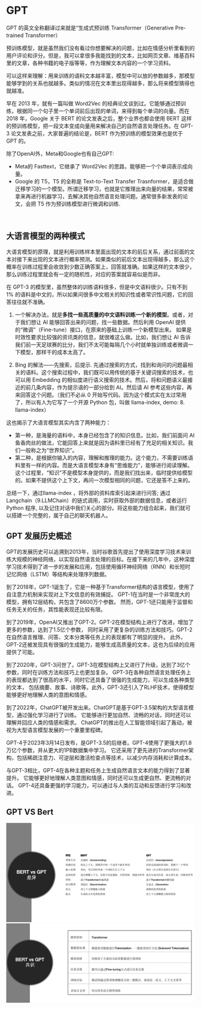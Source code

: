 # GPT
GPT 的英文全称翻译过来就是“生成式预训练 Transformer（Generative Pre-trained Transformer）

预训练模型，就是虽然我们没有看过你想要解决的问题，比如在情感分析里看到的用户评论和评分。但是，我可以拿很多我能找到的文本，比如网页文章、维基百科里的文章，各种书籍的电子版等等，作为理解文本内容的一个学习资料。

可以这样来理解：用来训练的语料文本越丰富，模型中可以放的参数越多，那模型能够学到的关系也就越多。类似的情况在文本里出现得越多，那么将来模型猜得也就越准。

早在 2013 年，就有一篇叫做 Word2Vec 的经典论文谈到过。它能够通过预训练，根据同一个句子里一个单词前后出现的单词，来得到每个单词的向量。而在 2018 年，Google 关于 BERT 的论文发表之后，整个业界也都会使用 BERT 这样的预训练模型，把一段文本变成向量用来解决自己的自然语言处理任务。在 GPT-3 论文发表之前，大家普遍的结论是，BERT 作为预训练的模型效果也是优于 GPT 的。

除了OpenAI外，Meta和Google也有自己GPT:
- Meta的 Fasttext，它继承了 Word2Vec 的思路，能够把一个个单词表示成向量。
- Google 的 T5，T5 的全称是 Text-to-Text Transfer Trasnformer，是适合做迁移学习的一个模型。所谓迁移学习，也就是它推理出来向量的结果，常常被拿来再进行机器学习，去解决其他自然语言处理问题。通常很多新发表的论文，会把 T5 作为预训练模型进行微调和训练.

<br>

## 大语言模型的两种模式
大语言模型的原理，就是利用训练样本里面出现的文本的前后关系，通过前面的文本对接下来出现的文本进行概率预测。如果类似的前后文本出现得越多，那么这个概率在训练过程里会收敛到少数正确答案上，回答就准确。如果这样的文本很少，那么训练过程里就会有一定的随机性，对应的答案就容易似是而非。

在 GPT-3 的模型里，虽然整体的训练语料很多，但是中文语料很少。只有不到 1% 的语料是中文的，所以如果问很多中文相关的知识性或者常识性问题，它的回答往往就不准确。

1. 一个解决办法，就是<strong>多找一些高质量的中文语料训练一个新的模型</strong>。或者，对于我们想让 AI 能够回答出来的问题，找一些数据。然后利用 OpenAI 提供的“微调”（Fine-tune）接口，在原来的基础上训练一个新模型出来。
如果是时效性要求比较强的资讯类的信息，就很难这么做。比如，我们想让 AI 告诉我们前一天足球赛的比分，我们不太可能每隔几个小时就单独训练或者微调一下模型，那样干的成本太高了。

2. Bing 的解法——先搜索，后提示.
先通过搜索的方式，找到和询问的问题最相关的语料。这个搜索过程中，我们既可以用传统的基于关键词搜索的技术，也可以用 Embedding 的相似度进行语义搜索的技术。然后，将和问题语义最接近的前几条内容，作为提示语的一部分给到 AI。然后请 AI 参考这些内容，再来回答这个问题。（我们不必从 0 开始写代码。因为这个模式实在太过常用了，所以有人为它写了一个开源 Python 包，叫做 llama-index,
demo: 8. llama-index）

这也揭示了大语言模型其实内含了两种能力：
- 第一种，是海量的语料中，本身已经包含了的知识信息。比如，我们前面问 AI 鱼香肉丝的做法，它能回答上来就是因为语料里已经有了充足的相关知识。我们一般称之为“世界知识”。
- 第二种，是根据你输入的内容，理解和推理的能力。这个能力，不需要训练语料里有一样的内容。而是大语言模型本身有“思维能力”，能够进行阅读理解。这个过程里，“知识”不是模型本身提供的，而是我们找出来，临时提供给模型的。如果不提供这个上下文，再问一次模型相同的问题，它还是答不上来的。

总结一下，通过llama-index ，将外部的资料库索引起来进行问答; 通过 Langchain（9.LLMChain）的链式调用，实时获取外部的数据信息，或者运行 Python 程序, 以及记住对话中我们关心的部分。将这些能力组合起来，我们就可以搭建一个完整的，属于自己的聊天机器人。


## GPT 发展历史概述
GPT的发展历史可以追溯到2013年，当时谷歌首先提出了使用深度学习技术来训练大规模的神经网络，以实现自然语言处理的目标。在接下来的几年中，这种深度学习技术得到了进一步的发展和应用，包括使用循环神经网络（RNN）和长短时记忆网络（LSTM）等结构来处理序列数据。

到了2018年，GPT-1诞生了，它是一种基于Transformer结构的语言模型，使用了自注意力机制来实现对上下文信息的有效捕捉。
GPT-1在当时是一个非常庞大的模型，拥有12层结构，共包含了8600万个参数。
然而，GPT-1还只能用于监督和任务无关的任务，其性能表现还比较有限。

到了2019年，OpenAI又推出了GPT-2。GPT-2在模型结构上进行了改进，增加了更多的参数，达到了1.5亿个参数，
同时采用了更复杂的训练方法和技巧。GPT-2在自然语言推理、问答、文本分类等任务上的表现都有了明显的提升。
此外，GPT-2还被发现具有很强的生成能力，能够生成高质量的文本，这也为后续的应用提供了可能。

到了2020年，GPT-3问世了。GPT-3在模型结构上又进行了升级，达到了3亿个参数，同时在训练方法和技巧上也更加复杂。
GPT-3在各种自然语言处理任务上的表现都达到了很高的水平，同时它还具备了很强的生成能力，可以生成各种类型的文本，
包括摘要、故事、诗歌等。此外，GPT-3还引入了RLHF技术，使得模型能够更好地理解人类的意图和情感。

到了2022年，ChatGPT被开发出来。ChatGPT是基于GPT-3.5架构的大型语言模型，通过强化学习进行了训练。
它能够进行更加自然、流畅的对话，同时还可以理解并回应人类的情感和需求。
ChatGPT的推出在人工智能领域引起了轰动，被视为大型语言模型发展的一个重要里程碑。


GPT-4于2023年3月14日发布，是GPT-3.5的后继者。GPT-4使用了更强大的1.8万亿个参数，并从更大的1PB数据集中学习。
它还采用了更先进的Transformer架构，包括稀疏注意力、可逆层和激活检查点等技术，以减少内存消耗和计算成本。

与GPT-3相比，GPT-4在各种主题和任务上生成自然语言文本的能力得到了显著提升。
它能够更好地理解人类意图和情感，同时还可以生成更自然、更流畅的对话。
GPT-4还具备更强的学习能力，可以通过与人类的互动和反馈进行学习和改进。


## GPT VS Bert

<img src="./theory/images/GPT%20VS%20Bert.png" />

<img src="./theory/images/GPT%20and%20Bert.png" />